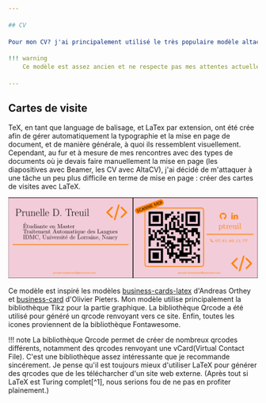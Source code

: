 ```yaml
---

## CV

Pour mon CV? j'ai principalement utilisé le très populaire modèle altacv, et ce, afin de garder l'identité visuel charactéristique de LaTeX sans avoir quelque chose de trop simple. Un compromis entre un CV très académique et un modèle utilisable par mes proches non-informaticiens était recherché. Afin de rester encore plus ésthétique, j'ai décide d'ajouter 6 différentes palettes de couleurs pour rapidement changer de thème. J'ai également utilisé la fameuse bibliothèque Tikz to ajouter deux blocks de couleur : un pour l(en-tête et un pour la colonne de droite, afin d'imiter certain modèle Canvas à la mode.

!!! warning
    Ce modèle est assez ancien et ne respecte pas mes attentes actuelles en terme d'organisation et de propreté du code. Une nouvelle version avec une nouvelle classe de document devrait arriver rapidement. :octicons-clock-16:

---
```


## Cartes de visite

TeX, en tant que language de balisage, et LaTex par extension, ont été crée afin de gérer automatiquement la typographie et la mise en page de document, et de manière générale, à quoi ils ressemblent visuellement. Cependant, au fur et à mesure de mes rencontres avec des types de documents où je devais faire manuellement la mise en page (les diapositives avec Beamer, les CV avec AltaCV), j'ai décidé de m'attaquer à une tâche un peu plus difficile en terme de mise en page : créer des cartes de visites avec LaTeX.

![Image title](../../assets/card.png)

Ce modèle est inspiré les modèles [business-cards-latex](https://github.com/aorthey/business-cards-latex) d'Andreas Orthey et [business-card](https://github.com/opieters/business-card) d'Olivier Pieters. Mon modèle utilise principalement la bibliothèque Tikz pour la partie graphique. La bibliothèque Qrcode a été utilisé pour généré un qrcode renvoyant vers ce site. Enfin, toutes les icones proviennent de la bibliothèque Fontawesome.

!!! note
    La bibliothèque Qrcode permet de créer de nombreux qrcodes différents, notamment des qrcodes renvoyant une vCard(Virtual Contact File). C'est une bibliothèque assez intéressante que je recommande sincérement. Je pense qu'il est toujours mieux d'utiliser LaTeX pour générer des qrcodes que de les télécharcher d'un site web externe. (Après tout si LaTeX est Turing complet[^1], nous serions fou de ne pas en profiter plainement.)